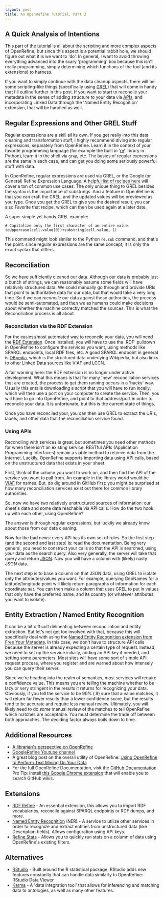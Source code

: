 ```yaml
---
layout: post
title: An OpenRefine Tutorial, Part 3
---
```


## A Quick Analysis of Intentions

This part of the tutorial is all about the scripting and more complex aspects of OpenRefine, but since this aspect is a potential rabbit hole, we should figure out what it is we want to 'do'. In general, I want to avoid throwing everything advanced into the scary 'programming' box because this isn't really programming, simply determining which functions of the tool (and its extensions) to harness.  

If you want to simply continue with the data cleanup aspects, there will be some scripting-like things (specifically using [GREL](https://github.com/OpenRefine/OpenRefine/wiki/General-Refine-Expression-Language)) that will come in handy that I'll outline further in this post.
If you want to start to reconcile your metadata in the sense of adding structure to your data via [APIs](https://en.wikipedia.org/wiki/API), and incorporating Linked Data through the 'Named Entity Recognition' extension, that will be handled as well.  

## Regular Expressions and Other GREL Stuff

Regular expressions are a skill all its own. If you get really into this data cleaning and transformation stuff, I highly recommend diving into regular expressions, separately from OpenRefine. Learn it in the context of your favorite programming language (for example the built in '[re](https://docs.python.org/2/library/re.html#regular-expression-syntax)' library in Python), learn it in the shell via `grep`, etc. The basics of regular expressions are the same in each case, and can get you doing some seriously powerful stuff with data.  

In OpenRefine, regular expressions are used via GREL, or the Google (or General) Refine Expression Language. A [helpful list of recipes here](https://github.com/OpenRefine/OpenRefine/wiki/Recipes) will cover a ton of common use cases. The only unique thing to GREL besides the syntax is the importance of substrings. And a feature in OpenRefine is that you can craft the GREL, and the updated values will be previewed as you type. Once you get the GREL to give you the desired result, you can also Favorite that recipe, which can then be used again at a later date.  

A super simple yet handy GREL example:  
```
# Capitalize only the first character of an entire value:  
toUppercase(cell.value[0])+substring(cell.value, 1)
```  

This command might look similar to the Python `re.sub` command, and that's the point: since regular expressions are the same concept, it is only the exact syntax that differs.    

## Reconciliation

So we have sufficiently cleaned our data. Although our data is probably just a bunch of strings, we can reasonably assume some fields will have relatively structured data. We could manually go through and provide URIs that point to authoritative data for our data, but that would take a very long time. So if we can _reconcile_ our data against those authorities, the process would be semi-automated, and then we as humans could make decisions about whether the machine correctly matched the sources. This is what the Reconciliation process is all about.  

### Reconcilation via the RDF Extension

For the easiest/most automated way to reconcile your data, you will need the [RDF Extension](http://lab.linkeddata.deri.ie/2010/grefine-rdf-extension/). Once installed, you will have to use the 'RDF' pulldown in OpenRefine to configure the services you want, using methods like SPARQL endpoints, local RDF files, etc. A good SPARQL endpoint in general is [DBpedia](http://wiki.dbpedia.org/), which is the structured data underlying Wikipedia, but also links to other Linked Data sources like VIAF and LCCN.  

A fair warning here: the RDF extension is no longer under active development. What this means is that for many 'new' reconciliation services that are created, the process to get them running occurs in a 'hacky' way. Usually this entails downloading a script that you will have to run locally, which will then use a port on your computer to create the service. Then, you will have to go into OpenRefine, and point to that address/port in order to reconcile your data. It is unfortunate, but this is the current state of things.  

Once you have reconciled your, you can then use GREL to extract the URIs, labels, and other data that the reconciliation service found.    

### Using APIs

Reconciling with services is great, but sometimes you need other methods for when there isn't an existing service. RESTful APIs (Application Programming Interfaces) remain a viable method to retrieve data from the Internet. Luckily, OpenRefine supports importing data using API calls, based on the unstructured data that exists in your sheet.  

First, think of the column you want to work on, and then find the API of the service you want to pull from. An example in the library world would be [VIAF](https://viaf.org/) for names. But, do dig around in GitHub first: you might be surprised at how many reconciliation services exist out there for common library authorities.  

So, now we have two relatively unstructured sources of information: our sheet's data and some data reachable via API calls. How do the two hook up with each other, using OpenRefine?  

The answer is through regular expressions, but luckily we already know about those from our data cleaning.  

Now for the bad news: every API has its own set of rules. So the first step (and the second and last step) is: read the documentation. Being very general, you need to construct your calls so that the API is searched, using *your* data as the search query. Also very generally, the server will take that query and return [JSON](https://en.wikipedia.org/wiki/JSON). Now you will have a column with (likely) nasty JSON data.  

The next step is to base a column on that JSON data, using GREL to isolate only the attributes/values you want. For example, querying GeoNames for a latitude/longitude point will likely return paragraphs of information for each coordinate set. You can then make a column that uses GREL to put in values that only have the preferred name, and its country (or whatever attributes you want to isolate).  

## Entity Extraction / Named Entity Recognition

It can be a bit difficult delineating between reconciliation and entity extraction. But let's not get too involved with that, because this will specifically deal with using the [Named Entity Recognition extension from Free Your Metadata](http://freeyourmetadata.org/named-entity-extraction/). In this case, we don't have to structure API calls because the server is already expecting a certain type of request. Instead, we need to set up the service initially, adding an API key if needed, and setting some parameters. Most sites will have some sort of simple API request process, where you register and are warned about how intensely you can query their server.  

Since we're heading into the realm of semantics, most services will require a confidence value. This means you are telling the machine whether to be lazy or very stringent in the results it returns for recognizing your data. Obviously, if you tell the service to be 90% (.9) sure that a value matches, it will return far fewer results than a lower confidence score, but the results tend to be accurate and require less manual review. Ultimately, you will likely need to do *some* manual review of the matches to tell OpenRefine which matches are acceptable. You must determine the trade off between both approaches. The deciding factor always boils down to time.     

## Additional Resources
+ [A librarian's perspective on OpenRefine](http://acrl.ala.org/techconnect/?p=3276)
+ [GoogleRefine Youtube channel](https://www.youtube.com/channel/UCqwSVsJ8CWD9pQUZDbJC1ew)  
+ A great blog post on the overall utility of OpenRefine: [Using OpenRefine to Perform Text Mining On Your Data](http://blog.spaziodati.eu/en/2014/07/24/using-openrefine-to-perform-text-mining-on-your-data-food-for-thoughts/)  
+ For the full OpenRefine Documentation, visit the [GitHub Documentation](https://github.com/OpenRefine/OpenRefine/wiki). Pro Tip: install [this Google Chrome extension](https://chrome.google.com/webstore/detail/github-wiki-search/gdifdhnjmjaidbajhapmbcbnoocoeooc) that will enable you to search GitHub wikis.  

## Extensions

+ [RDF Refine](http://lab.linkeddata.deri.ie/2010/grefine-rdf-extension/) - An essential extension, this allows you to import RDF vocabularies, reconcile against SPARQL endpoints or RDF dumps, and more.
+ [Named Entity Recognition](http://software.freeyourmetadata.org/ner-extension/) (NER) - A service to utilize other services in order to recognize and extract entities from unstructured data (like Description fields). Allows configuration using API keys.  
+ [Refine Stats](https://github.com/OpenRefine/refine-stats) - Allows you to quickly run stats on a column of data using OpenRefine's existing filters.  

## Alternatives
+ [RStudio](https://www.rstudio.com/) - Built around the R statistical package, RStudio adds new features constantly that can handle data similarly to OpenRefine: [RStudio Data Viewer](https://support.rstudio.com/hc/en-us/articles/205175388-Using-the-Data-Viewer)
+ [Karma](https://usc-isi-i2.github.io/karma/) - A 'data integration tool' that allows for inferencing and matching data to ontologies, as well as many other features.  
